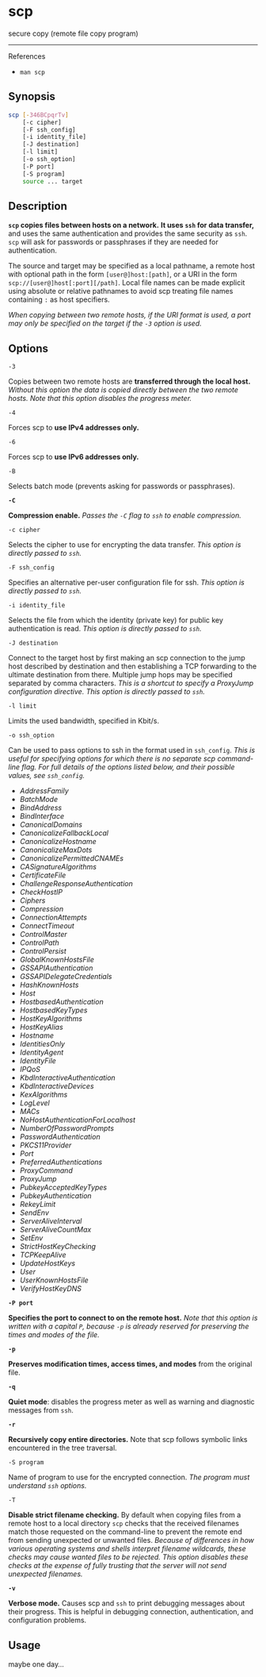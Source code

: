 # scp

secure copy (remote file copy program)

---

References

-   `man scp`

## Synopsis

```bash
scp [-346BCpqrTv]
    [-c cipher]
    [-F ssh_config]
    [-i identity_file]
    [-J destination]
    [-l limit]
    [-o ssh_option]
    [-P port]
    [-S program]
    source ... target
```

## Description

**`scp` copies files between hosts on a network.**
**It uses `ssh` for data transfer,**
and uses the same authentication
and provides the same security as `ssh`.
`scp` will ask for passwords or passphrases
if they are needed for authentication.

The source and target may be specified as a local pathname,
a remote host with optional path in the form `[user@]host:[path]`,
or a URI in the form `scp://[user@]host[:port][/path]`.
Local file names can be made explicit using absolute or relative pathnames
to avoid scp treating file names containing `:` as host specifiers.

_When copying between two remote hosts,_
_if the URI format is used,_
_a port may only be specified on the target_
_if the `-3` option is used._

## Options

`-3`

Copies between two remote hosts are **transferred through the local host.**
_Without this option the data is copied directly between the two remote hosts._
_Note that this option disables the progress meter._

`-4`

Forces scp to **use IPv4 addresses only.**

`-6`

Forces scp to **use IPv6 addresses only.**

`-B`

Selects batch mode (prevents asking for passwords or passphrases).

**`-C`**

**Compression enable.**
_Passes the `-C` flag to `ssh` to enable compression._

`-c cipher`

Selects the cipher to use for encrypting the data transfer.
_This option is directly passed to `ssh`._

`-F ssh_config`

Specifies an alternative per-user configuration file for ssh.
_This option is directly passed to `ssh`._

`-i identity_file`

Selects the file from which the identity (private key)
for public key authentication is read.
_This option is directly passed to `ssh`._

`-J destination`

Connect to the target host by first making an scp connection
to the jump host described by destination
and then establishing a TCP forwarding to the ultimate destination from there.
Multiple jump hops may be specified separated by comma characters.
_This is a shortcut to specify a ProxyJump configuration directive._
_This option is directly passed to `ssh`._

`-l limit`

Limits the used bandwidth, specified in Kbit/s.

`-o ssh_option`

Can be used to pass options to ssh in the format used in `ssh_config`.
_This is useful for specifying options for which there is no separate scp command-line flag._
_For full details of the options listed below,_
_and their possible values, see `ssh_config`._

-   _AddressFamily_
-   _BatchMode_
-   _BindAddress_
-   _BindInterface_
-   _CanonicalDomains_
-   _CanonicalizeFallbackLocal_
-   _CanonicalizeHostname_
-   _CanonicalizeMaxDots_
-   _CanonicalizePermittedCNAMEs_
-   _CASignatureAlgorithms_
-   _CertificateFile_
-   _ChallengeResponseAuthentication_
-   _CheckHostIP_
-   _Ciphers_
-   _Compression_
-   _ConnectionAttempts_
-   _ConnectTimeout_
-   _ControlMaster_
-   _ControlPath_
-   _ControlPersist_
-   _GlobalKnownHostsFile_
-   _GSSAPIAuthentication_
-   _GSSAPIDelegateCredentials_
-   _HashKnownHosts_
-   _Host_
-   _HostbasedAuthentication_
-   _HostbasedKeyTypes_
-   _HostKeyAlgorithms_
-   _HostKeyAlias_
-   _Hostname_
-   _IdentitiesOnly_
-   _IdentityAgent_
-   _IdentityFile_
-   _IPQoS_
-   _KbdInteractiveAuthentication_
-   _KbdInteractiveDevices_
-   _KexAlgorithms_
-   _LogLevel_
-   _MACs_
-   _NoHostAuthenticationForLocalhost_
-   _NumberOfPasswordPrompts_
-   _PasswordAuthentication_
-   _PKCS11Provider_
-   _Port_
-   _PreferredAuthentications_
-   _ProxyCommand_
-   _ProxyJump_
-   _PubkeyAcceptedKeyTypes_
-   _PubkeyAuthentication_
-   _RekeyLimit_
-   _SendEnv_
-   _ServerAliveInterval_
-   _ServerAliveCountMax_
-   _SetEnv_
-   _StrictHostKeyChecking_
-   _TCPKeepAlive_
-   _UpdateHostKeys_
-   _User_
-   _UserKnownHostsFile_
-   _VerifyHostKeyDNS_

**`-P port`**

**Specifies the port to connect to on the remote host.**
_Note that this option is written with a capital `P`,_
_because `-p` is already reserved_
_for preserving the times and modes of the file._

**`-p`**

**Preserves modification times, access times, and modes**
from the original file.

**`-q`**

**Quiet mode**: disables the progress meter
as well as warning and diagnostic messages from `ssh`.

**`-r`**

**Recursively copy entire directories.**
Note that scp follows symbolic links encountered in the tree traversal.

`-S program`

Name of program to use for the encrypted connection.
_The program must understand `ssh` options._

`-T`

**Disable strict filename checking.**
By default when copying files
from a remote host to a local directory
`scp` checks that the received filenames match
those requested on the command-line
to prevent the remote end from sending unexpected or unwanted files.
_Because of differences_
_in how various operating systems and shells interpret filename wildcards,_
_these checks may cause wanted files to be rejected._
_This option disables these checks_
_at the expense of fully trusting that_
_the server will not send unexpected filenames._

**`-v`**

**Verbose mode.**
Causes scp and `ssh` to print debugging messages about their progress. This is helpful in debugging connection, authentication, and configuration problems.

## Usage

maybe one day…
